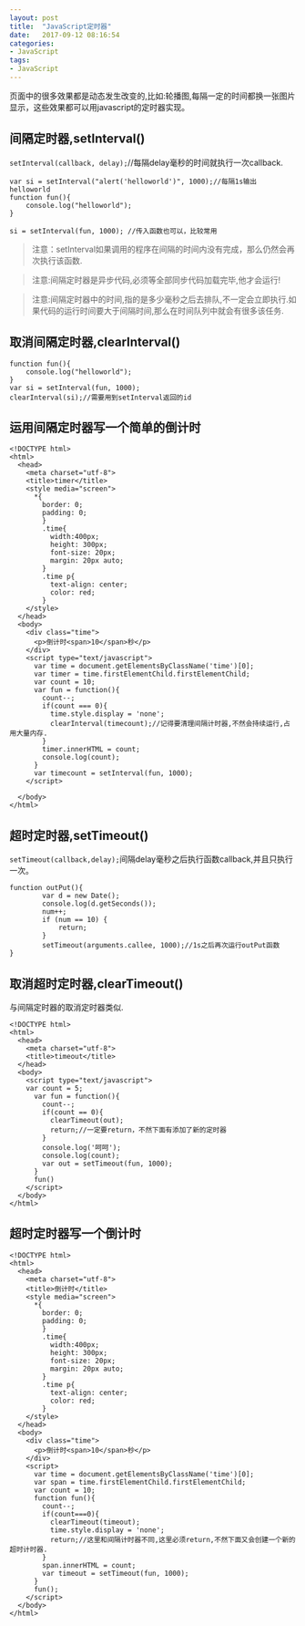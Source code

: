 ```yaml
---
layout: post
title:  "JavaScript定时器"
date:   2017-09-12 08:16:54
categories:
- JavaScript
tags:
- JavaScript
---
```




页面中的很多效果都是动态发生改变的,比如:轮播图,每隔一定的时间都换一张图片显示，这些效果都可以用javascript的定时器实现。





## 间隔定时器,setInterval()

`setInterval(callback, delay);`//每隔delay毫秒的时间就执行一次callback.

```
var si = setInterval("alert('helloworld')", 1000);//每隔1s输出helloworld
function fun(){
    console.log("helloworld");
}

si = setInterval(fun, 1000); //传入函数也可以，比较常用
```

>注意：setInterval如果调用的程序在间隔的时间内没有完成，那么仍然会再次执行该函数.

>注意:间隔定时器是异步代码,必须等全部同步代码加载完毕,他才会运行!

>注意:间隔定时器中的时间,指的是多少毫秒之后去排队,不一定会立即执行.如果代码的运行时间要大于间隔时间,那么在时间队列中就会有很多该任务.

## 取消间隔定时器,clearInterval()

```
function fun(){
    console.log("helloworld");
}
var si = setInterval(fun, 1000);
clearInterval(si);//需要用到setInterval返回的id
```

## 运用间隔定时器写一个简单的倒计时

```
<!DOCTYPE html>
<html>
  <head>
    <meta charset="utf-8">
    <title>timer</title>
    <style media="screen">
      *{
        border: 0;
        padding: 0;
        }
        .time{
          width:400px;
          height: 300px;
          font-size: 20px;
          margin: 20px auto;
        }
        .time p{
          text-align: center;
          color: red;
        }
    </style>
  </head>
  <body>
    <div class="time">
      <p>倒计时<span>10</span>秒</p>
    </div>
    <script type="text/javascript">
      var time = document.getElementsByClassName('time')[0];
      var timer = time.firstElementChild.firstElementChild;
      var count = 10;
      var fun = function(){
        count--;
        if(count === 0){
          time.style.display = 'none';
          clearInterval(timecount);//记得要清理间隔计时器,不然会持续运行,占用大量内存.
        }
        timer.innerHTML = count;
        console.log(count);
      }
      var timecount = setInterval(fun, 1000);
    </script>

  </body>
</html>
```

## 超时定时器,setTimeout()

`setTimeout(callback,delay);`间隔delay毫秒之后执行函数callback,并且只执行一次。

```
function outPut(){
        var d = new Date();
        console.log(d.getSeconds());
        num++;
        if (num == 10) {
            return;
        }
        setTimeout(arguments.callee, 1000);//1s之后再次运行outPut函数
}  
```

## 取消超时定时器,clearTimeout()

与间隔定时器的取消定时器类似.

```
<!DOCTYPE html>
<html>
  <head>
    <meta charset="utf-8">
    <title>timeout</title>
  </head>
  <body>
    <script type="text/javascript">
    var count = 5;
      var fun = function(){
        count--;
        if(count == 0){
          clearTimeout(out);
          return;//一定要return，不然下面有添加了新的定时器
        }
        console.log('呵呵');
        console.log(count);
        var out = setTimeout(fun, 1000);
      }
      fun()
    </script>
  </body>
</html>
```

## 超时定时器写一个倒计时

```
<!DOCTYPE html>
<html>
  <head>
    <meta charset="utf-8">
    <title>倒计时</title>
    <style media="screen">
      *{
        border: 0;
        padding: 0;
        }
        .time{
          width:400px;
          height: 300px;
          font-size: 20px;
          margin: 20px auto;
        }
        .time p{
          text-align: center;
          color: red;
        }
    </style>
  </head>
  <body>
    <div class="time">
      <p>倒计时<span>10</span>秒</p>
    </div>
    <script>
      var time = document.getElementsByClassName('time')[0];
      var span = time.firstElementChild.firstElementChild;
      var count = 10;
      function fun(){
        count--;
        if(count===0){
          clearTimeout(timeout);
          time.style.display = 'none';
          return;//这里和间隔计时器不同,这里必须return,不然下面又会创建一个新的超时计时器.
        }
        span.innerHTML = count;
        var timeout = setTimeout(fun, 1000);
      }
      fun();
    </script>
  </body>
</html>
```
